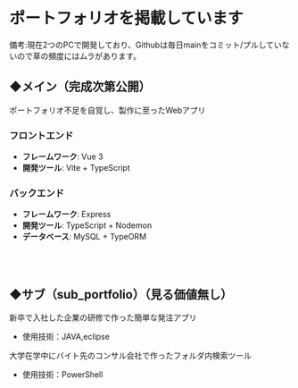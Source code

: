 # ポートフォリオを掲載しています
 備考:現在2つのPCで開発しており、Githubは毎日mainをコミット/プルしていないので草の頻度にはムラがあります。
<br>
## ◆メイン（完成次第公開）
ポートフォリオ不足を自覚し、製作に至ったWebアプリ
### フロントエンド
- **フレームワーク**: Vue 3
- **開発ツール**: Vite + TypeScript
### バックエンド
- **フレームワーク**: Express
- **開発ツール**: TypeScript + Nodemon
- **データベース**: MySQL + TypeORM

<br><br>


## ◆サブ（sub_portfolio）（見る価値無し） 
新卒で入社した企業の研修で作った簡単な発注アプリ
  - 使用技術：JAVA,eclipse
  
大学在学中にバイト先のコンサル会社で作ったフォルダ内検索ツール
  - 使用技術：PowerShell

<!---
yue-Temple/yue-Temple is a ✨ special ✨ repository because its `README.md` (this file) appears on your GitHub profile.
You can click the Preview link to take a look at your changes.
--->
